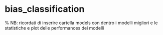 # bias_classification

% NB: ricordati di inserire cartella models con dentro i modelli migliori e le statistiche e plot delle performances dei modelli
